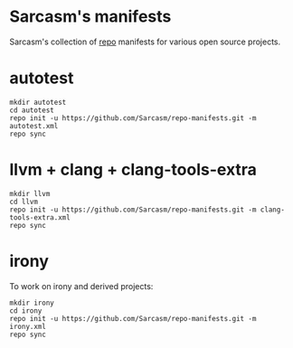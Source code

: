 # Sarcasm's manifests

Sarcasm's collection of [repo](https://gerrit.googlesource.com/git-repo)
manifests for various open source projects.

# autotest

    mkdir autotest
    cd autotest
    repo init -u https://github.com/Sarcasm/repo-manifests.git -m autotest.xml
    repo sync

# llvm + clang + clang-tools-extra

    mkdir llvm
    cd llvm
    repo init -u https://github.com/Sarcasm/repo-manifests.git -m clang-tools-extra.xml
    repo sync

# irony

To work on irony and derived projects:

    mkdir irony
    cd irony
    repo init -u https://github.com/Sarcasm/repo-manifests.git -m irony.xml
    repo sync
